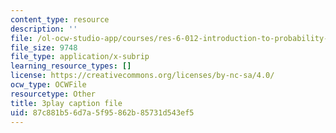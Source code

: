 ```yaml
---
content_type: resource
description: ''
file: /ol-ocw-studio-app/courses/res-6-012-introduction-to-probability-spring-2018/87c881b56d7a5f95862b85731d543ef5_AyCLokHV774.vtt
file_size: 9748
file_type: application/x-subrip
learning_resource_types: []
license: https://creativecommons.org/licenses/by-nc-sa/4.0/
ocw_type: OCWFile
resourcetype: Other
title: 3play caption file
uid: 87c881b5-6d7a-5f95-862b-85731d543ef5
---
```


